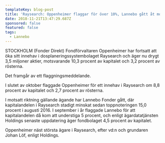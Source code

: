 ```yaml
---
templateKey: blog-post
title: 'Raysearch: Oppenheimer flaggar för över 10%, Lannebo gått åt motsatt håll'
date: 2018-11-21T13:47:29.687Z
sponsored: false
featured: false
tags:
  - Lannebo
---
```

STOCKHOLM (Fonder Direkt) Fondförvaltaren Oppenheimer har fortsatt att öka sitt innehav i dosplaneringssystembolaget Raysearch och äger nu drygt 3,5 miljoner aktier, motsvarande 10,3 procent av kapitalet och 3,2 procent av rösterna.

Det framgår av ett flaggningsmeddelande.

I slutet av oktober flaggade Oppenheimer för ett innehav i Raysearch om 8,8 procent av kapitalet och 2,7 procent av rösterna.

I motsatt riktning gällande ägande har Lannebo Fonder gått, där kapitalandelen i Raysearch stadigt minskat sedan toppnoteringen 15,0 procent i augusti 2016. I september i år flaggade Lannebo för att kapitalandelen då kom att understiga 5 procent, och enligt ägardatatjänsten Holdings senaste uppdatering äger fondbolaget 4,5 procent av kapitalet.

Oppenheimer näst största ägare i Raysearch, efter vd:n och grundaren Johan Löf, enligt Holdings.
